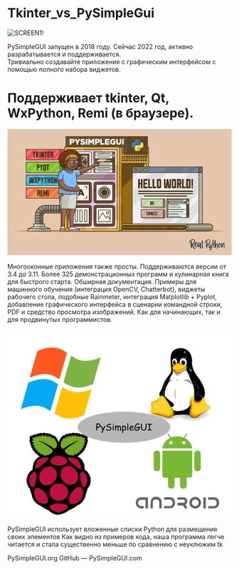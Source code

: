 # Tkinter_vs_PySimpleGui

![SCREEN1!](sg_vs_tk.png)

PySimpleGUI запущен в 2018 году. Сейчас 2022 год, активно разрабатывается и поддерживается.  
Тривиально создавайте приложения с графическим интерфейсом с помощью полного набора виджетов.

# Поддерживает tkinter, Qt, WxPython, Remi (в браузере).  
![SCREEN2!](img/buid_gui.png)

Многооконные приложения также просты. Поддерживаются версии от 3.4 до 3.11. Более 325 демонстрационных программ и кулинарная книга для быстрого старта. 
Обширная документация. Примеры для машинного обучения (интеграция OpenCV, Chatterbot), виджеты рабочего стола, подобные Rainmeter,
интеграция Matplotlib + Pyplot, добавление графического интерфейса в сценарии командной строки, PDF и средство просмотра изображений. 
Как для начинающих, так и для продвинутых программистов. 

![SCREEN3!](img/psgui.png)


PySimpleGUI использует вложенные списки Python для размещения своих элементов
Как видно из примеров кода, наша программа легче читается и стала существенно меньше по сравнению с неуклюжим tk 

PySimpleGUI.org GitHub — PySimpleGUI.com

